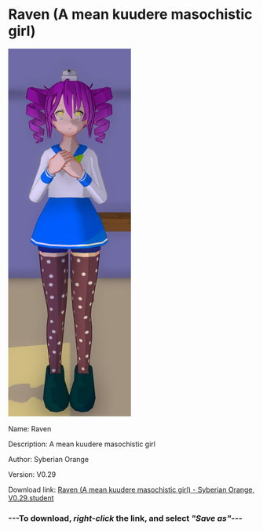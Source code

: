 # Raven (A mean kuudere masochistic girl)

<img src = "https://raw.githubusercontent.com/Arbiter1223/Daigaku-Gurashi-Custom-Students/master/Students/Files/Raven%20(A%20mean%20kuudere%20masochistic%20girl).png">

Name: Raven

Description: A mean kuudere masochistic girl

Author: Syberian Orange

Version: V0.29

Download link: <a href="https://raw.githubusercontent.com/Arbiter1223/Daigaku-Gurashi-Custom-Students/master/Students/Files/Raven%20(A%20mean%20kuudere%20masochistic%20girl)%20-%20Syberian%20Orange%2C%20V0.29.student">Raven (A mean kuudere masochistic girl) - Syberian Orange, V0.29.student</a>

### ---**To download, _right-click_ the link, and select _"Save as"_**---
